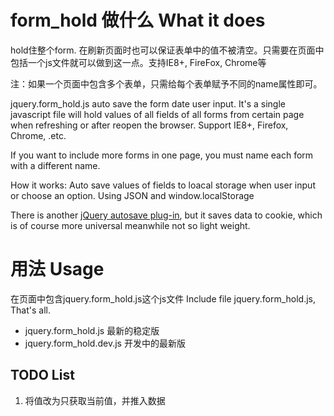 form_hold 做什么 What it does
=========
hold住整个form. 在刷新页面时也可以保证表单中的值不被清空。只需要在页面中包括一个js文件就可以做到这一点。支持IE8+, FireFox, Chrome等

注：如果一个页面中包含多个表单，只需给每个表单赋予不同的name属性即可。

jquery.form_hold.js auto save the form date user input. It's a single javascript file will hold values of all fields of all forms from certain page when refreshing or after reopen the browser.
Support IE8+, Firefox, Chrome, .etc.

If you want to include more forms in one page, you must name each form with a different name.

How it works:
Auto save values of fields to loacal storage when user input or choose an option.
Using JSON and window.localStorage

There is another [jQuery autosave plug-in](http://rikrikrik.com/jquery/autosave/), but it saves data to cookie, which is of course more universal meanwhile not so light weight.

用法 Usage
=========
在页面中包含jquery.form_hold.js这个js文件
Include file jquery.form_hold.js, That's all.

* jquery.form_hold.js 最新的稳定版
* jquery.form_hold.dev.js 开发中的最新版

TODO List
---------
1. 将值改为只获取当前值，并推入数据
